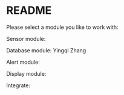 # README

Please select a module you like to work with:

Sensor module:

Database module: Yingqi Zhang

Alert module:

Display module:

Integrate:

